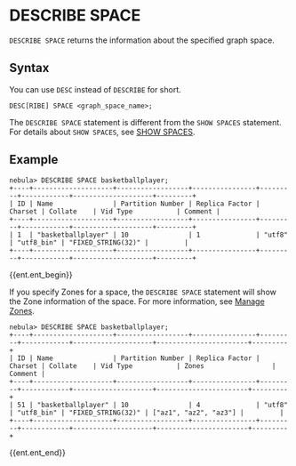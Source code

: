 # DESCRIBE SPACE

`DESCRIBE SPACE` returns the information about the specified graph space.

## Syntax

You can use `DESC` instead of `DESCRIBE` for short.

```ngql
DESC[RIBE] SPACE <graph_space_name>;
```

The `DESCRIBE SPACE` statement is different from the `SHOW SPACES` statement. For details about `SHOW SPACES`, see [SHOW SPACES](3.show-spaces.md).

## Example

```ngql
nebula> DESCRIBE SPACE basketballplayer;
+----+--------------------+------------------+----------------+---------+------------+--------------------+---------+
| ID | Name               | Partition Number | Replica Factor | Charset | Collate    | Vid Type           | Comment |
+----+--------------------+------------------+----------------+---------+------------+--------------------+---------+
| 1  | "basketballplayer" | 10               | 1              | "utf8"  | "utf8_bin" | "FIXED_STRING(32)" |         |
+----+--------------------+------------------+----------------+---------+------------+--------------------+---------+
```

{{ent.ent_begin}}

If you specify Zones for a space, the `DESCRIBE SPACE` statement will show the Zone information of the space. For more information, see [Manage Zones](../../4.deployment-and-installation/5.zone.md).


```ngql
nebula> DESCRIBE SPACE basketballplayer;
+----+--------------------+------------------+----------------+---------+------------+--------------------+-----------------------+---------+
| ID | Name               | Partition Number | Replica Factor | Charset | Collate    | Vid Type           | Zones                 | Comment |
+----+--------------------+------------------+----------------+---------+------------+--------------------+-----------------------+---------+
| 51 | "basketballplayer" | 10               | 4              | "utf8"  | "utf8_bin" | "FIXED_STRING(32)" | ["az1", "az2", "az3"] |         |
+----+--------------------+------------------+----------------+---------+------------+--------------------+-----------------------+---------+
```
{{ent.ent_end}}

